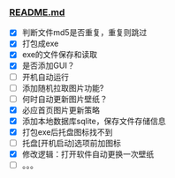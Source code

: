 ### [README.md](https://github.com/ncwtf/bing2me/blob/master/README.md)

- [x] 判断文件md5是否重复，重复则跳过
- [x] 打包成exe
- [x] exe的文件保存和读取
- [x] 是否添加GUI？
- [ ] 开机自动运行
- [ ] 添加随机拉取图片功能?
- [ ] 何时自动更新图片壁纸？
- [x] 必应首页图片更新策略
- [x] 添加本地数据库sqlite，保存文件存储信息
- [x] 打包exe后托盘图标找不到
- [ ] 托盘[开机启动]选项前加图标
- [x] 修改逻辑：打开软件自动更换一次壁纸
- [ ] 。。。